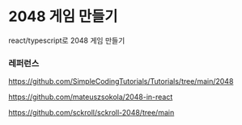 # 2048 게임 만들기

react/typescript로 2048 게임 만들기

### 레퍼런스

https://github.com/SimpleCodingTutorials/Tutorials/tree/main/2048

https://github.com/mateuszsokola/2048-in-react

https://github.com/sckroll/sckroll-2048/tree/main
